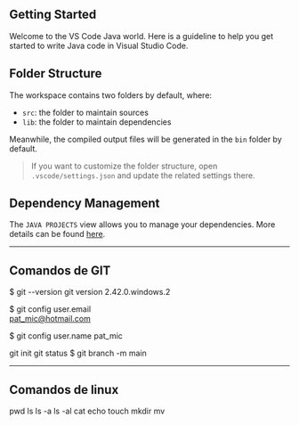 ## Getting Started

Welcome to the VS Code Java world. Here is a guideline to help you get started to write Java code in Visual Studio Code.

## Folder Structure

The workspace contains two folders by default, where:

- `src`: the folder to maintain sources
- `lib`: the folder to maintain dependencies

Meanwhile, the compiled output files will be generated in the `bin` folder by default.

> If you want to customize the folder structure, open `.vscode/settings.json` and update the related settings there.

## Dependency Management

The `JAVA PROJECTS` view allows you to manage your dependencies. More details can be found [here](https://github.com/microsoft/vscode-java-dependency#manage-dependencies).

------
## Comandos de GIT

$ git --version
git version 2.42.0.windows.2

$ git config  user.email                                 
pat_mic@hotmail.com

$ git config  user.name
pat_mic

git init
git status
$ git branch -m main

-----
## Comandos de linux
pwd
ls
ls -a
ls -al
cat
echo
touch
mkdir
mv


